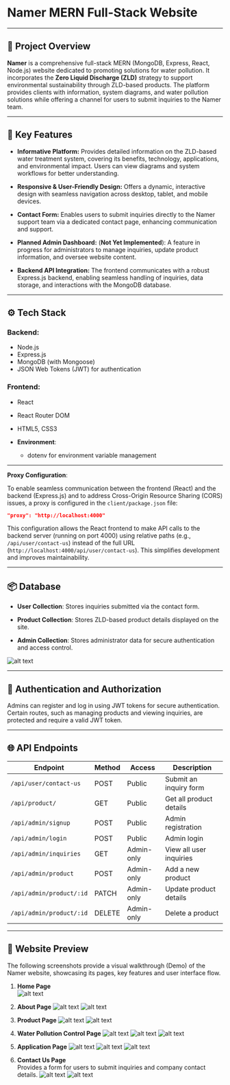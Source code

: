 # **Namer** MERN Full-Stack Website  

---

## 📘 **Project Overview**  

**Namer** is a comprehensive full-stack MERN (MongoDB, Express, React, Node.js) website dedicated to promoting solutions for water pollution. It incorporates the **Zero Liquid Discharge (ZLD)** strategy to support environmental sustainability through ZLD-based products. The platform provides clients with information, system diagrams, and water pollution solutions while offering a channel for users to submit inquiries to the Namer team.  

---

## 🚀 **Key Features** 

* **Informative Platform:** Provides detailed information on the ZLD-based water treatment system, covering its benefits, technology, applications, and environmental impact. Users can view diagrams and system workflows for better understanding.

* **Responsive & User-Friendly Design:** Offers a dynamic, interactive design with seamless navigation across desktop, tablet, and mobile devices.

* **Contact Form:** Enables users to submit inquiries directly to the Namer support team via a dedicated contact page, enhancing communication and support.

* **Planned Admin Dashboard:** (**Not Yet Implemented**): A feature in progress for administrators to manage inquiries, update product information, and oversee website content.

* **Backend API Integration:** The frontend communicates with a robust Express.js backend, enabling seamless handling of inquiries, data storage, and interactions with the MongoDB database. 

---

## ⚙️ **Tech Stack** 

### Backend: 
- Node.js  
- Express.js  
- MongoDB (with Mongoose)
- JSON Web Tokens (JWT) for authentication

### Frontend:  
- React  
- React Router DOM 
- HTML5, CSS3 

- **Environment**:
  - dotenv for environment variable management

---

**Proxy Configuration**:  

To enable seamless communication between the frontend (React) and the backend (Express.js) and to address Cross-Origin Resource Sharing (CORS) issues, a proxy is configured in the `client/package.json` file:

```json
"proxy": "http://localhost:4000"
```

This configuration allows the React frontend to make API calls to the backend server (running on port 4000) using relative paths (e.g., `/api/user/contact-us`) instead of the full URL (`http://localhost:4000/api/user/contact-us`). This simplifies development and improves maintainability.

---

## 📦 **Database**  

- **User Collection**: Stores inquiries submitted via the contact form.

- **Product Collection**: Stores ZLD-based product details displayed on the site.  

- **Admin Collection**: Stores administrator data for secure authentication and access control.  

![alt text](/readme-imgs/mongodb.png)

---

## 🔐 **Authentication and Authorization**  

Admins can register and log in using JWT tokens for secure authentication. Certain routes, such as managing products and viewing inquiries, are protected and require a valid JWT token.  

---

## 🌐 **API Endpoints** 

| **Endpoint**          | **Method** | **Access**    | **Description**         |
|---------------------|------------|---------------|-------------------------|
| `/api/user/contact-us` | POST     | Public        | Submit an inquiry form  |
| `/api/product/`       | GET      | Public        | Get all product details |
| `/api/admin/signup`   | POST     | Public        | Admin registration      |
| `/api/admin/login`    | POST     | Public        | Admin login             |
| `/api/admin/inquiries`| GET      | Admin-only    | View all user inquiries |
| `/api/admin/product`  | POST     | Admin-only    | Add a new product       |
| `/api/admin/product/:id`| PATCH  | Admin-only    | Update product details  |
| `/api/admin/product/:id`| DELETE | Admin-only    | Delete a product        |

---

## 🌟 **Website Preview** 

The following screenshots provide a visual walkthrough (Demo) of the Namer website, showcasing its pages, key features and user interface flow. 

1. **Home Page**  
![alt text](/readme-imgs/1.png)

2. **About Page** 
![alt text](/readme-imgs/2.png)
![alt text](/readme-imgs/3.png)  

3. **Product Page** 
![alt text](/readme-imgs/4.png)
![alt text](/readme-imgs/5.png) 

4. **Water Pollution Control Page**
![alt text](/readme-imgs/6.png)
![alt text](/readme-imgs/7.png)
![alt text](/readme-imgs/8.png)  

5. **Application Page** 
![alt text](/readme-imgs/9.png)
![alt text](/readme-imgs/10.png)
![alt text](/readme-imgs/11.png)  

6. **Contact Us Page**  
   Provides a form for users to submit inquiries and company contact details. 
![alt text](/readme-imgs/12.png)
![alt text](/readme-imgs/13.png)  